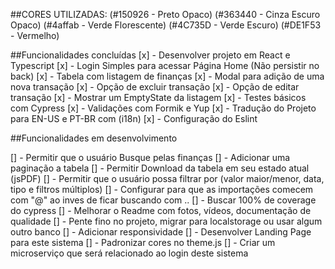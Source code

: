 ##CORES UTILIZADAS:
(#150926 - Preto Opaco)
(#363440 - Cinza Escuro Opaco)
(#4affab - Verde Florescente)
(#4C735D - Verde Escuro)
(#DE1F53 - Vermelho)

##Funcionalidades concluídas
[x] - Desenvolver projeto em React e Typescript
[x] - Login Simples para acessar Página Home (Não persistir no back)
[x] - Tabela com listagem de finanças
[x] - Modal para adição de uma nova transação
[x] - Opção de excluir transação
[x] - Opção de editar transação
[x] - Mostrar um EmptyState da listagem
[x] - Testes básicos com Cypress
[x] - Validações com Formik e Yup
[x] - Tradução do Projeto para EN-US e PT-BR com (i18n)
[x] - Configuração do Eslint


##Funcionalidades em desenvolvimento

[] - Permitir que o usuário Busque pelas finanças
[] - Adicionar uma paginação a tabela
[] - Permitir Download da tabela em seu estado atual (jsPDF)
[] - Permitir que o usuário possa filtrar por (valor maior/menor, data, tipo e filtros múltiplos)
[] - Configurar para que as importações comecem com "@" ao inves de ficar buscando com ..
[] - Buscar 100% de coverage do cypress
[] - Melhorar o Readme com fotos, vídeos, documentação de qualidade
[] - Pente fino no projeto, migrar para localstorage ou usar algum outro banco
[] - Adicionar responsividade
[] - Desenvolver Landing Page para este sistema
[] - Padronizar cores no theme.js
[] - Criar um microserviço que será relacionado ao login deste sistema